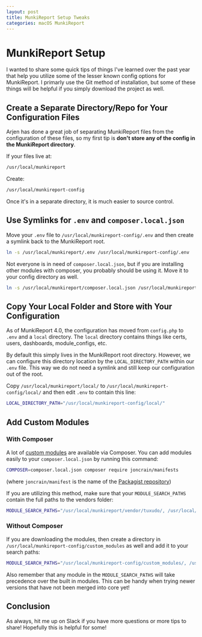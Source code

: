 ```yaml
---
layout: post
title: MunkiReport Setup Tweaks
categories: macOS MunkiReport
---
```


# MunkiReport Setup

I wanted to share some quick tips of things I've learned over the past year that help you utilize some of the lesser known config options for MunkiReport. I primarly use the Git method of installation, but some of these things will be helpful if you simply download the project as well.

## Create a Separate Directory/Repo for Your Configuration Files

Arjen has done a great job of separating MunkiReport files from the configuration of these files, so my first tip is **don't store any of the config in the MunkiReport directory**.

If your files live at:

```bash
/usr/local/munkireport
```

Create:

```bash
/usr/local/munkireport-config
```

Once it's in a separate directory, it is much easier to source control.

## Use Symlinks for `.env` and `composer.local.json`

Move your `.env` file to `/usr/local/munkireport-config/.env` and then create a symlink back to the MunkiReport root.

```bash
ln -s /usr/local/munkireport/.env /usr/local/munkireport-config/.env
```

Not everyone is in need of `composer.local.json`, but if you are installing other modules with composer, you probably should be using it. Move it to your config directory as well.

```bash
ln -s /usr/local/munkireport/composer.local.json /usr/local/munkireport-config/composer.local.json
```

## Copy Your Local Folder and Store with Your Configuration

As of MunkiReport 4.0, the configuration has moved from `config.php` to `.env` and a `local` directory. The `local` directory contains things like certs, users, dashboards, module_configs, etc.

By default this simply lives in the MunkiReport root directory. However, we can configure this directory location by the `LOCAL_DIRECTORY_PATH` within our `.env` file. This way we do not need a symlink and still keep our configuration out of the root.

Copy `/usr/local/munkireport/local/` to `/usr/local/munkireport-config/local/` and then edit `.env` to contain this line:

```bash
LOCAL_DIRECTORY_PATH="/usr/local/munkireport-config/local/"
```

## Add Custom Modules

### With Composer

A lot of [custom modules](https://github.com/munkireport/munkireport-php/wiki/Modules#unofficialbeta-modules) are available via Composer. You can add modules easily to your `composer.local.json` by running this command:

```bash
COMPOSER=composer.local.json composer require joncrain/manifests
```

(where `joncrain/manifest` is the name of the [Packagist repository](https://packagist.org/packages/joncrain/manifests))

If you are utilizing this method, make sure that your `MODULE_SEARCH_PATHS` contain the full paths to the vendors folder:

```bash
MODULE_SEARCH_PATHS="/usr/local/munkireport/vendor/tuxudo/, /usr/local/munkireport/vendor/joncrain/"
```

### Without Composer

If you are downloading the modules, then create a directory in `/usr/local/munkireport-config/custom_modules` as well and add it to your search paths:

```bash
MODULE_SEARCH_PATHS="/usr/local/munkireport-config/custom_modules/, /usr/local/munkireport/vendor/tuxudo/, /usr/local/munkireport/vendor/joncrain/"
```

Also remember that any module in the `MODULE_SEARCH_PATHS` will take precedence over the built in modules. This can be handy when trying newer versions that have not been merged into core yet!

## Conclusion

As always, hit me up on Slack if you have more questions or more tips to share! Hopefully this is helpful for some!